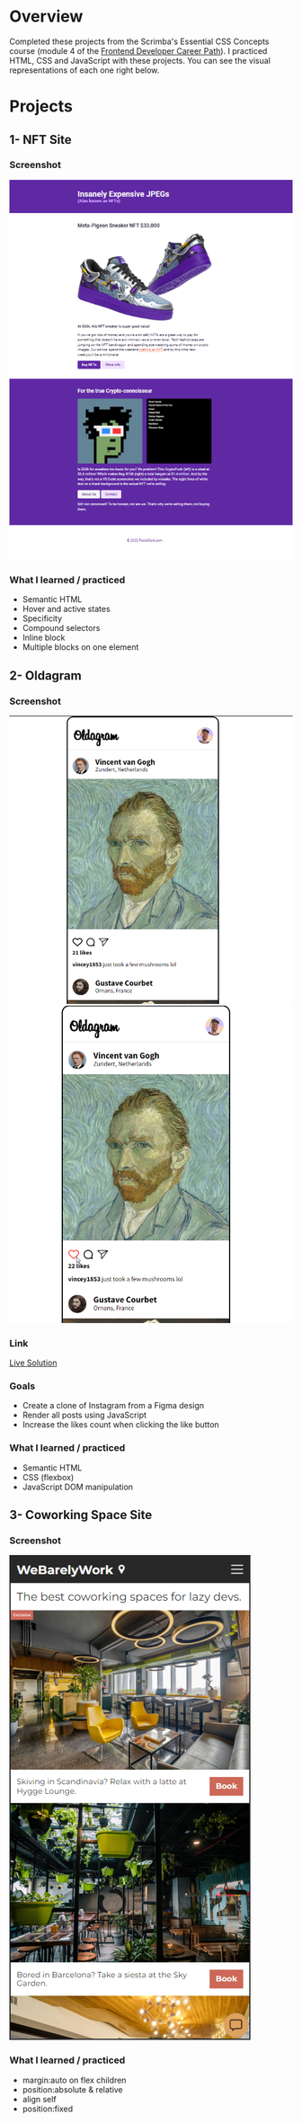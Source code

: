 # Overview

Completed these projects from the Scrimba's Essential CSS Concepts course (module 4 of the [Frontend Developer Career Path](https://scrimba.com/learn/frontend)). I practiced HTML, CSS and JavaScript with these projects. You can see the visual representations of each one right below. 

# Projects

## 1- NFT Site

### Screenshot 

![Screen](NFT-Site/images/screen.png)

### What I learned / practiced 

- Semantic HTML
- Hover and active states
- Specificity
- Compound selectors 
- Inline block
- Multiple blocks on one element

## 2- Oldagram 

### Screenshot 

![Screen1](Oldagram/images/screen1.png)
![Screen2](Oldagram/images/screen2.png)

### Link

[Live Solution](https://oldagram-scrimba-clement-bartholome.netlify.app/)

### Goals 

- Create a clone of Instagram from a Figma design
- Render all posts using JavaScript
- Increase the likes count when clicking the like button

### What I learned / practiced

- Semantic HTML 
- CSS (flexbox)
- JavaScript DOM manipulation

## 3- Coworking Space Site 

### Screenshot 

![Screen1](CoworkingSpaceSite/images/screen.png)

### What I learned / practiced

- margin:auto on flex children
- position:absolute & relative
- align self
- position:fixed

